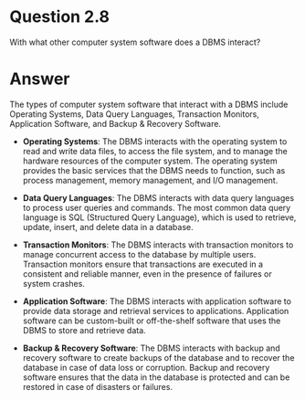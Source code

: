 # Question 2.8 #

With what other computer system software does a DBMS interact?

# Answer #

The types of computer system software that interact with a DBMS include Operating Systems, Data Query Languages, Transaction Monitors, Application Software, and Backup & Recovery Software.

- **Operating Systems**: The DBMS interacts with the operating system to read and write data files, to access the file system, and to manage the hardware resources of the computer system. The operating system provides the basic services that the DBMS needs to function, such as process management, memory management, and I/O management.

- **Data Query Languages**: The DBMS interacts with data query languages to process user queries and commands. The most common data query language is SQL (Structured Query Language), which is used to retrieve, update, insert, and delete data in a database.

- **Transaction Monitors**: The DBMS interacts with transaction monitors to manage concurrent access to the database by multiple users. Transaction monitors ensure that transactions are executed in a consistent and reliable manner, even in the presence of failures or system crashes.

- **Application Software**: The DBMS interacts with application software to provide data storage and retrieval services to applications. Application software can be custom-built or off-the-shelf software that uses the DBMS to store and retrieve data.

- **Backup & Recovery Software**: The DBMS interacts with backup and recovery software to create backups of the database and to recover the database in case of data loss or corruption. Backup and recovery software ensures that the data in the database is protected and can be restored in case of disasters or failures.



